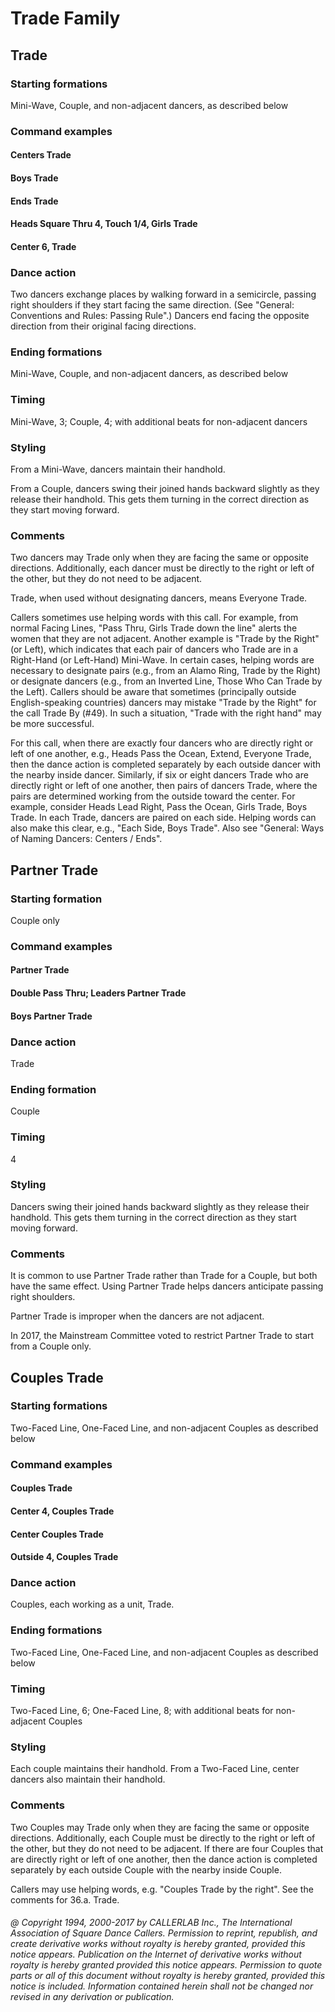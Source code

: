 
# Trade Family

## Trade

### Starting formations

Mini-Wave, Couple, and non-adjacent dancers, as described below

### Command examples

#### Centers Trade
#### Boys Trade
#### Ends Trade
#### Heads Square Thru 4, Touch 1/4, Girls Trade
#### Center 6, Trade

### Dance action
 
Two dancers exchange places by walking forward in
a semicircle, passing right shoulders if they start facing the same
direction. (See "General: Conventions and Rules: Passing Rule".)
Dancers end facing the opposite direction from their original facing
directions.

### Ending formations

Mini-Wave, Couple, and non-adjacent dancers,
as described below

### Timing

Mini-Wave, 3; Couple, 4; with additional beats for
non-adjacent dancers

### Styling

From a Mini-Wave, dancers maintain their handhold.

From a Couple, dancers swing their joined hands backward
slightly as they release their handhold. This gets them turning in
the correct direction as they start moving forward.

### Comments

Two dancers may Trade only when they are facing the same or
opposite directions. Additionally, each dancer must be directly to
the right or left of the other, but they do not need to be adjacent.

Trade, when used without designating dancers, means Everyone
Trade.

Callers sometimes use helping words with this call. For
example, from normal Facing Lines, "Pass Thru, Girls Trade down the
line" alerts the women that they are not adjacent. Another example
is "Trade by the Right" (or Left), which indicates that each pair of
dancers who Trade are in a Right-Hand (or Left-Hand) Mini-Wave. In
certain cases, helping words are necessary to designate pairs (e.g.,
from an Alamo Ring, Trade by the Right) or designate dancers (e.g.,
from an Inverted Line, Those Who Can Trade by the Left). Callers
should be aware that sometimes (principally outside English-speaking
countries) dancers may mistake "Trade by the Right" for the call
Trade By (#49). In such a situation, "Trade with the right hand" may
be more successful.

For this call, when there are exactly four dancers who are
directly right or left of one another, e.g., Heads Pass the Ocean,
Extend, Everyone Trade, then the dance action is completed
separately by each outside dancer with the nearby inside dancer.
Similarly, if six or eight dancers Trade who are directly right or
left of one another, then pairs of dancers Trade, where the pairs
are determined working from the outside toward the center. For
example, consider Heads Lead Right, Pass the Ocean, Girls Trade,
Boys Trade. In each Trade, dancers are paired on each side. Helping
words can also make this clear, e.g., "Each Side, Boys Trade". Also
see "General: Ways of Naming Dancers: Centers / Ends".

## Partner Trade

### Starting formation

Couple only

### Command examples

#### Partner Trade
#### Double Pass Thru; Leaders Partner Trade
#### Boys Partner Trade

### Dance action

Trade

### Ending formation

Couple

### Timing

4

### Styling

Dancers swing their joined hands backward slightly as
they release their handhold. This gets them turning in the correct
direction as they start moving forward.

### Comments

It is common to use Partner Trade rather than Trade for a
Couple, but both have the same effect. Using Partner Trade helps
dancers anticipate passing right shoulders.

Partner Trade is improper when the dancers are not adjacent.

In 2017, the Mainstream Committee voted to restrict Partner
Trade to start from a Couple only.

## Couples Trade

### Starting formations

Two-Faced Line, One-Faced Line, and
non-adjacent Couples as described below

### Command examples

#### Couples Trade
#### Center 4, Couples Trade
#### Center Couples Trade
#### Outside 4, Couples Trade

### Dance action

Couples, each working as a unit, Trade.

### Ending formations

Two-Faced Line, One-Faced Line, and
non-adjacent Couples as described below

### Timing

Two-Faced Line, 6; One-Faced Line, 8; with additional
beats for non-adjacent Couples

### Styling

Each couple maintains their handhold. From a Two-Faced
Line, center dancers also maintain their handhold.

### Comments

Two Couples may Trade only when they are facing the same or
opposite directions. Additionally, each Couple must be directly to
the right or left of the other, but they do not need to be adjacent.
If there are four Couples that are directly right or left of one
another, then the dance action is completed separately by each
outside Couple with the nearby inside Couple.

Callers may use helping words, e.g. "Couples Trade by the
right". See the comments for 36.a. Trade.

###### @ Copyright 1994, 2000-2017 by CALLERLAB Inc., The International Association of Square Dance Callers. Permission to reprint, republish, and create derivative works without royalty is hereby granted, provided this notice appears. Publication on the Internet of derivative works without royalty is hereby granted provided this notice appears. Permission to quote parts or all of this document without royalty is hereby granted, provided this notice is included. Information contained herein shall not be changed nor revised in any derivation or publication.

